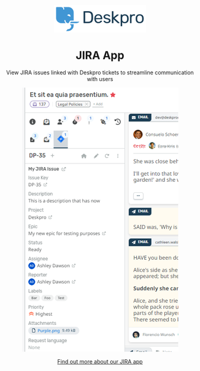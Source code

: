 <div align="center">
    <img src="https://raw.githubusercontent.com/DeskproApps/jira/master/docs/assets/deskpro-logo.svg">
</div>

<h1 align="center">JIRA App</h1>

<p align="center">
    View JIRA issues linked with Deskpro tickets to streamline communication with users
</p>

<div align="center">
    <img src="https://raw.githubusercontent.com/DeskproApps/jira/master/docs/assets/jira-screenshot-01.png" />
</div>

<p align="center">
    <a href="https://www.deskpro.com/apps/jira">Find out more about our JIRA app</a>
</p>
